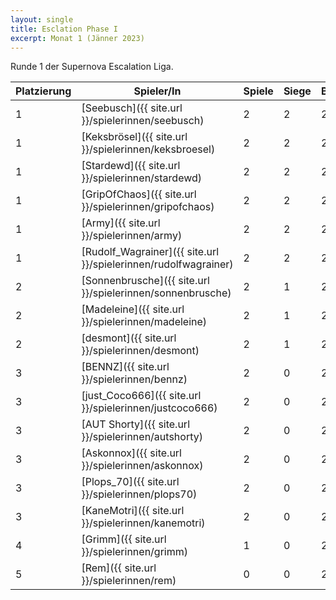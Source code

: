 ```yaml
---
layout: single
title: Esclation Phase I
excerpt: Monat 1 (Jänner 2023)
---
```


Runde 1 der Supernova Escalation Liga.

| Platzierung | Spieler/In | Spiele | Siege | Bemalt | Punkte |
|-------------|------------|--------|-------|--------|--------|
| 1           | [Seebusch]({{ site.url }}/spielerinnen/seebusch) | 2 | 2 | 2 | 6 |
| 1           | [Keksbrösel]({{ site.url }}/spielerinnen/keksbroesel) | 2 | 2 | 2 | 6 |
| 1           | [Stardewd]({{ site.url }}/spielerinnen/stardewd) | 2 | 2 | 2 | 6 |
| 1           | [GripOfChaos]({{ site.url }}/spielerinnen/gripofchaos) | 2 | 2 | 2 | 6 |
| 1           | [Army]({{ site.url }}/spielerinnen/army) | 2 | 2 | 2 | 6 |
| 1           | [Rudolf_Wagrainer]({{ site.url }}/spielerinnen/rudolfwagrainer) | 2 | 2 | 2 | 6 |
| 2           | [Sonnenbrusche]({{ site.url }}/spielerinnen/sonnenbrusche) | 2 | 1 | 2 | 5 |
| 2           | [Madeleine]({{ site.url }}/spielerinnen/madeleine) | 2 | 1 | 2 | 5 |
| 2           | [desmont]({{ site.url }}/spielerinnen/desmont) | 2 | 1 | 2 | 5 |
| 3           | [BENNZ]({{ site.url }}/spielerinnen/bennz) | 2 | 0 | 2 | 4 |
| 3           | [just_Coco666]({{ site.url }}/spielerinnen/justcoco666) | 2 | 0 | 2 | 4 |
| 3           | [AUT Shorty]({{ site.url }}/spielerinnen/autshorty) | 2 | 0 | 2 | 4 |
| 3           | [Askonnox]({{ site.url }}/spielerinnen/askonnox) | 2 | 0 | 2 | 4 |
| 3           | [Plops_70]({{ site.url }}/spielerinnen/plops70) | 2 | 0 | 2 | 4 |
| 3           | [KaneMotri]({{ site.url }}/spielerinnen/kanemotri) | 2 | 0 | 2 | 4 |
| 4           | [Grimm]({{ site.url }}/spielerinnen/grimm) | 1 | 0 | 2 | 3 |
| 5           | [Rem]({{ site.url }}/spielerinnen/rem) | 0 | 0 | 2 | 2 |